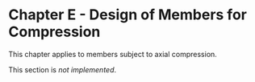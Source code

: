 # Chapter E - Design of Members for Compression

This chapter applies to members subject to axial compression.

This section is *not implemented*.
